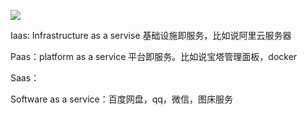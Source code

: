 ![](https://p3-juejin.byteimg.com/tos-cn-i-k3u1fbpfcp/407506eddebb4322b0627adb712fdedc~tplv-k3u1fbpfcp-zoom-in-crop-mark:4536:0:0:0.awebp)

Iaas: Infrastructure  as a servise
基础设施即服务，比如说阿里云服务器

Paas：platform as a service
平台即服务。比如说宝塔管理面板，docker

Saas：

Software as a service：百度网盘，qq，微信，图床服务